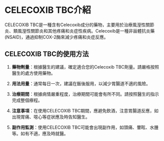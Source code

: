 # CELECOXIB TBC介紹
CELECOXIB TBC是一種含有Celecoxib成分的藥物，主要用於治療風溼性關節炎、類風溼性關節炎和其他疼痛和炎症性疾病。Celecoxib是一種非甾體抗炎藥(NSAID)，通過抑制COX-2酶來減少疼痛和炎症反應。
## CELECOXIB TBC的使用方法
1. **藥物劑量**：根據醫生的建議，確定適合您的Celecoxib TBC劑量。請嚴格按照醫生的處方使用藥物。
2. **用法用量**：通常每日一次，建議在飯後服用，以減少胃腸道不適的風險。
3. **治療期間**：根據病情嚴重程度，治療期間可能會有所不同。請按照醫生的指示完成整個療程。
4. **注意事項**：在使用CELECOXIB TBC期間，應避免飲酒，注意胃腸道反應，如出現胃痛、噁心等症狀應及時告知醫生。
5. **副作用監測**：使用CELECOXIB TBC可能會出現副作用，如頭痛、暈眩、水腫等。如有不適，應及時就醫。